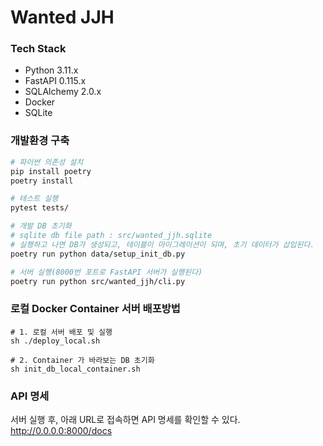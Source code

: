 # Wanted JJH

### Tech Stack
- Python 3.11.x
- FastAPI 0.115.x
- SQLAlchemy 2.0.x
- Docker
- SQLite


### 개발환경 구축
```bash
# 파이썬 의존성 설치
pip install poetry
poetry install

# 테스트 실행
pytest tests/

# 개발 DB 초기화
# sqlite db file path : src/wanted_jjh.sqlite
# 실행하고 나면 DB가 생성되고, 테이블이 마이그레이션이 되며, 초기 데이터가 삽입된다.
poetry run python data/setup_init_db.py

# 서버 실행(8000번 포트로 FastAPI 서버가 실행된다)
poetry run python src/wanted_jjh/cli.py
```

### 로컬 Docker Container 서버 배포방법
```
# 1. 로컬 서버 배포 및 실행
sh ./deploy_local.sh

# 2. Container 가 바라보는 DB 초기화
sh init_db_local_container.sh 
```

### API 명세
서버 실행 후, 아래 URL로 접속하면 API 명세를 확인할 수 있다.
http://0.0.0.0:8000/docs
